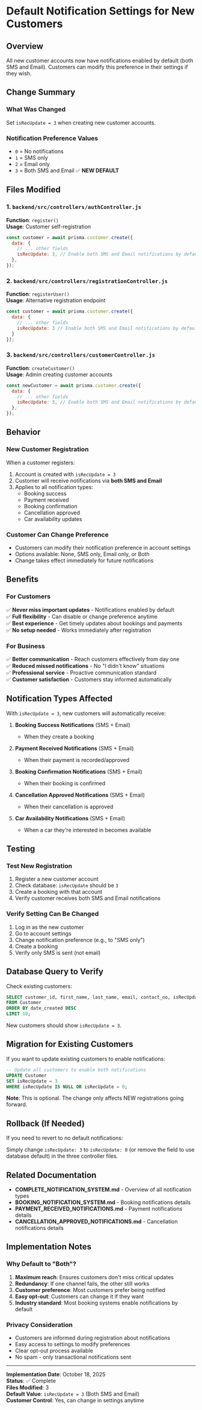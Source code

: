 # Default Notification Settings for New Customers

## Overview
All new customer accounts now have notifications enabled by default (both SMS and Email). Customers can modify this preference in their settings if they wish.

## Change Summary

### What Was Changed
Set `isRecUpdate = 3` when creating new customer accounts.

### Notification Preference Values
- `0` = No notifications
- `1` = SMS only
- `2` = Email only  
- `3` = Both SMS and Email ✅ **NEW DEFAULT**

## Files Modified

### 1. `backend/src/controllers/authController.js`
**Function**: `register()`  
**Usage**: Customer self-registration

```javascript
const customer = await prisma.customer.create({
  data: {
    // ... other fields
    isRecUpdate: 3, // Enable both SMS and Email notifications by default
  },
});
```

### 2. `backend/src/controllers/registrationController.js`
**Function**: `registerUser()`  
**Usage**: Alternative registration endpoint

```javascript
const customer = await prisma.customer.create({
  data: {
    // ... other fields
    isRecUpdate: 3 // Enable both SMS and Email notifications by default
  }
});
```

### 3. `backend/src/controllers/customerController.js`
**Function**: `createCustomer()`  
**Usage**: Admin creating customer accounts

```javascript
const newCustomer = await prisma.customer.create({
  data: {
    // ... other fields
    isRecUpdate: 3, // Enable both SMS and Email notifications by default
  },
});
```

## Behavior

### New Customer Registration
When a customer registers:
1. Account is created with `isRecUpdate = 3`
2. Customer will receive notifications via **both SMS and Email**
3. Applies to all notification types:
   - Booking success
   - Payment received
   - Booking confirmation
   - Cancellation approved
   - Car availability updates

### Customer Can Change Preference
- Customers can modify their notification preference in account settings
- Options available: None, SMS only, Email only, or Both
- Change takes effect immediately for future notifications

## Benefits

### For Customers
✅ **Never miss important updates** - Notifications enabled by default  
✅ **Full flexibility** - Can disable or change preference anytime  
✅ **Best experience** - Get timely updates about bookings and payments  
✅ **No setup needed** - Works immediately after registration

### For Business
✅ **Better communication** - Reach customers effectively from day one  
✅ **Reduced missed notifications** - No "I didn't know" situations  
✅ **Professional service** - Proactive communication standard  
✅ **Customer satisfaction** - Customers stay informed automatically

## Notification Types Affected

With `isRecUpdate = 3`, new customers will automatically receive:

1. **Booking Success Notifications** (SMS + Email)
   - When they create a booking
   
2. **Payment Received Notifications** (SMS + Email)
   - When their payment is recorded/approved
   
3. **Booking Confirmation Notifications** (SMS + Email)
   - When their booking is confirmed
   
4. **Cancellation Approved Notifications** (SMS + Email)
   - When their cancellation is approved
   
5. **Car Availability Notifications** (SMS + Email)
   - When a car they're interested in becomes available

## Testing

### Test New Registration
1. Register a new customer account
2. Check database: `isRecUpdate` should be `3`
3. Create a booking with that account
4. Verify customer receives both SMS and Email notifications

### Verify Setting Can Be Changed
1. Log in as the new customer
2. Go to account settings
3. Change notification preference (e.g., to "SMS only")
4. Create a booking
5. Verify only SMS is sent (not email)

## Database Query to Verify

Check existing customers:
```sql
SELECT customer_id, first_name, last_name, email, contact_no, isRecUpdate 
FROM Customer 
ORDER BY date_created DESC 
LIMIT 10;
```

New customers should show `isRecUpdate = 3`.

## Migration for Existing Customers

If you want to update existing customers to enable notifications:

```sql
-- Update all customers to enable both notifications
UPDATE Customer 
SET isRecUpdate = 3 
WHERE isRecUpdate IS NULL OR isRecUpdate = 0;
```

**Note**: This is optional. The change only affects NEW registrations going forward.

## Rollback (If Needed)

If you need to revert to no default notifications:

Simply change `isRecUpdate: 3` to `isRecUpdate: 0` (or remove the field to use database default) in the three controller files.

## Related Documentation

- **COMPLETE_NOTIFICATION_SYSTEM.md** - Overview of all notification types
- **BOOKING_NOTIFICATION_SYSTEM.md** - Booking notifications details
- **PAYMENT_RECEIVED_NOTIFICATIONS.md** - Payment notifications details
- **CANCELLATION_APPROVED_NOTIFICATIONS.md** - Cancellation notifications details

## Implementation Notes

### Why Default to "Both"?
1. **Maximum reach**: Ensures customers don't miss critical updates
2. **Redundancy**: If one channel fails, the other still works
3. **Customer preference**: Most customers prefer being notified
4. **Easy opt-out**: Customers can change it if they want
5. **Industry standard**: Most booking systems enable notifications by default

### Privacy Consideration
- Customers are informed during registration about notifications
- Easy access to settings to modify preferences
- Clear opt-out process available
- No spam - only transactional notifications sent

---

**Implementation Date**: October 18, 2025  
**Status**: ✅ Complete  
**Files Modified**: 3  
**Default Value**: `isRecUpdate = 3` (Both SMS and Email)  
**Customer Control**: Yes, can change in settings anytime

